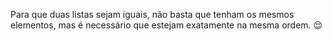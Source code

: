 Para que duas listas sejam iguais, não basta que tenham os mesmos elementos, mas é necessário que estejam exatamente na mesma ordem. :relieved: